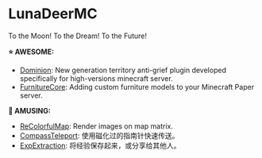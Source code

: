 # LunaDeerMC

To the Moon! To the Dream! To the Future!

**⭐ AWESOME:**

- [Dominion](https://github.com/LunaDeerMC/Dominion): New generation territory anti-grief plugin developed specifically for high-versions minecraft server.
- [FurnitureCore](https://github.com/LunaDeerMC/FurnitureCore): Adding custom furniture models to your Minecraft Paper server.

**🎉 AMUSING:**

- [ReColorfulMap](https://github.com/LunaDeerMC/ReColorfulMap): Render images on map matrix.
- [CompassTeleport](https://github.com/LunaDeerMC/CompassTeleport): 使用磁化过的指南针快速传送。
- [ExpExtraction](https://github.com/LunaDeerMC/ExpExtraction): 将经验保存起来，或分享给其他人。
